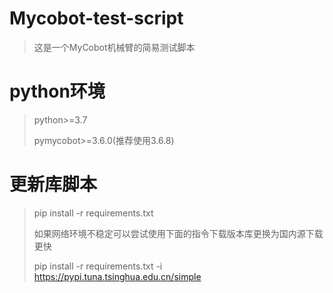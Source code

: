 ﻿# Mycobot-test-script
> 这是一个MyCobot机械臂的简易测试脚本
# python环境
> python>=3.7
>
> pymycobot>=3.6.0(推荐使用3.6.8)
# 更新库脚本
> pip install -r requirements.txt
>
> 如果网络环境不稳定可以尝试使用下面的指令下载版本库更换为国内源下载更快
>
> pip install -r requirements.txt -i https://pypi.tuna.tsinghua.edu.cn/simple
